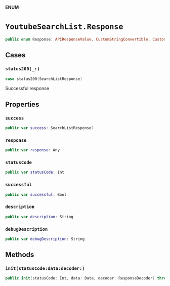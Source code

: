 **ENUM**

# `YoutubeSearchList.Response`

```swift
public enum Response: APIResponseValue, CustomStringConvertible, CustomDebugStringConvertible
```

## Cases
### `status200(_:)`

```swift
case status200(SearchListResponse)
```

Successful response

## Properties
### `success`

```swift
public var success: SearchListResponse?
```

### `response`

```swift
public var response: Any
```

### `statusCode`

```swift
public var statusCode: Int
```

### `successful`

```swift
public var successful: Bool
```

### `description`

```swift
public var description: String
```

### `debugDescription`

```swift
public var debugDescription: String
```

## Methods
### `init(statusCode:data:decoder:)`

```swift
public init(statusCode: Int, data: Data, decoder: ResponseDecoder) throws
```
